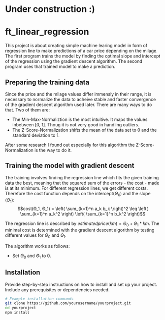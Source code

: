 # Under construction :)

# ft_linear_regression
This project is about creating simple machine learing model in form of regression line to make predictions of a car price depending on the milage. The first program trains the model by finding the optimal slope and intercept of the regression using the gradient descent algorithm. The second program uses that trained model to make a prediction.

## Preparing the training data
Since the price and the milage values differ immensly in their range, it is necessary to normalize the data to acheive stable and faster convergence of the gradient descent algorithm used later. There are many ways to do that. Two of them are: 
- The Min-Max-Normaliztion is the most intuitive. It maps the values inbetween [0, 1]. Thoug it is not very good in handling outliers.
- The Z-Score-Normalization shifts the mean of the data set to 0 and the standard deviation to 1.

After some research I found out especially for this algorithm the Z-Score-Normalization is the way to do it.

## Training the model with gradient descent
The training involves finding the regression line which fits the given training data the best, meaning that the squared sum of the errors - the cost - made is at its minimum. For different regression lines, we get different costs. Therefore the cost function depends on the intercept($Θ_0$) and the slope ($Θ_1$):
$$cost(Θ_1, Θ_1) = \left( \sum_{k=1}^n a_k b_k \right)^2 \leq \left( \sum_{k=1}^n a_k^2 \right) \left( \sum_{k=1}^n b_k^2 \right)$$

The regression line is described by $estimated price(km) = Θ_0 + Θ_1 * km$.
The minimal cost is determined with the gradient descent algorithm by testing different values for $Θ_0$ and $Θ_1$. 

The algorithm works as follows:
- Set $Θ_0$ and $Θ_1$ to 0.

## Installation

Provide step-by-step instructions on how to install and set up your project. Include any prerequisites or dependencies needed.

```bash
# Example installation commands
git clone https://github.com/yourusername/yourproject.git
cd yourproject
npm install
